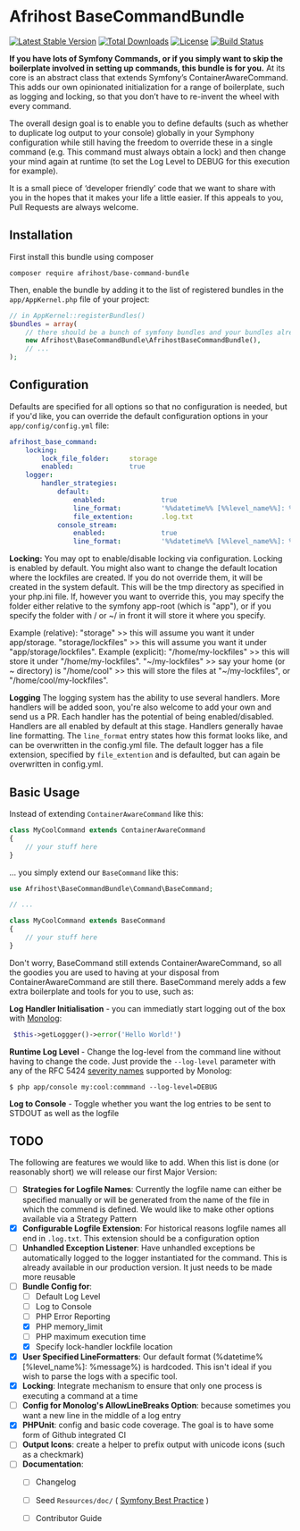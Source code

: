 # Afrihost BaseCommandBundle
[![Latest Stable Version](https://poser.pugx.org/afrihost/base-command-bundle/v/stable)](https://packagist.org/packages/afrihost/base-command-bundle)
[![Total Downloads](https://poser.pugx.org/afrihost/base-command-bundle/downloads)](https://packagist.org/packages/afrihost/base-command-bundle)
[![License](https://poser.pugx.org/afrihost/base-command-bundle/license)](https://packagist.org/packages/afrihost/base-command-bundle)
[![Build Status](https://travis-ci.org/afrihost/BaseCommandBundle.svg?branch=master)](https://travis-ci.org/afrihost/BaseCommandBundle)

**If you have lots of Symfony Commands, or if you simply want to skip the boilerplate involved in setting up commands, this bundle is for you.** At its core is an abstract class that extends Symfony’s ContainerAwareCommand. This adds our own opinionated initialization for a range of boilerplate, such as logging and locking, so that you don’t have to re-invent the wheel with every command.

The overall design goal is to enable you to define defaults (such as whether to duplicate log output to your console) globally in your Symphony configuration while still having the freedom to override these in a single command (e.g. This command must always obtain a lock) and then change your mind again at runtime (to set the Log Level to DEBUG for this execution for example).

It is a small piece of ‘developer friendly’ code that we want to share with you in the hopes that it makes your life a little easier. If this appeals to you, Pull Requests are always welcome.

## Installation

First install this bundle using composer
```shell
composer require afrihost/base-command-bundle
```

Then, enable the bundle by adding it to the list of registered bundles in the `app/AppKernel.php` file of your project:
```php
// in AppKernel::registerBundles()
$bundles = array(
    // there should be a bunch of symfony bundles and your bundles already added here
    new Afrihost\BaseCommandBundle\AfrihostBaseCommandBundle(),
    // ...
);
```

## Configuration
Defaults are specified for all options so that no configuration is needed, but if you'd like, you can override the default configuration options in your `app/config/config.yml` file:
```yml
afrihost_base_command:
    locking:
        lock_file_folder:     storage
        enabled:              true
    logger:
        handler_strategies:
            default:
                enabled:              true
                line_format:          '%%datetime%% [%%level_name%%]: %%message%%'
                file_extention:       .log.txt
            console_stream:
                enabled:              true
                line_format:          '%%datetime%% [%%level_name%%]: %%message%%'
```

**Locking:**
You may opt to enable/disable locking via configuration. Locking is enabled by default.
You might also want to change the default location where the lockfiles are created. If you do not override them, it will be created in the system default. This will be the tmp directory as specified in your php.ini file. If, however you want to override this, you may specify the folder either relative to the symfony app-root (which is "app"), or if you specify the folder with / or ~/ in front it will store it where you specify.

Example (relative): "storage" >> this will assume you want it under app/storage. "storage/lockfiles" >> this will assume you want it under "app/storage/lockfiles".
Example (explicit): "/home/my-lockfiles" >> this will store it under "/home/my-lockfiles". "~/my-lockfiles" >> say your home (or ~ directory) is "/home/cool" >> this will store the files at "~/my-lockfiles", or "/home/cool/my-lockfiles".

**Logging**
The logging system has the ability to use several handlers. More handlers will be added soon, you're also welcome to add your own and send us a PR.
Each handler has the potential of being enabled/disabled. Handlers are all enabled by default at this stage.
Handlers generally havae line formatting. The `line_format` entry states how this format looks like, and can be overwritten in the config.yml file.
The default logger has a file extension, specified by `file_extention` and is defaulted, but can again be overwritten in config.yml.

## Basic Usage
Instead of extending `ContainerAwareCommand` like this:
```php
class MyCoolCommand extends ContainerAwareCommand 
{
    // your stuff here
}
```
... you simply extend our `BaseCommand` like this:
```php
use Afrihost\BaseCommandBundle\Command\BaseCommand;

// ...

class MyCoolCommand extends BaseCommand
{
    // your stuff here
}
```

Don't worry, BaseCommand still extends ContainerAwareCommand, so all the goodies you are used to having at your disposal from ContainerAwareCommand are still there. BaseCommand merely adds a few extra boilerplate and tools for you to use, such as:

**Log Handler Initialisation** - you can immediatly start logging out of the box with [Monolog](https://github.com/Seldaek/monolog):  
```PHP 
 $this->getLoggger()->error('Hello World!')
```
**Runtime Log Level** - Change the log-level from the command line without having to change the code. Just provide the `--log-level` parameter with any of the RFC 5424 [severity names](https://github.com/Seldaek/monolog/blob/master/doc/01-usage.md#log-levels) supported by Monolog:
```SHELL
$ php app/console my:cool:commmand --log-level=DEBUG
```
**Log to Console** - Toggle whether you want the log entries to be sent to STDOUT as well as the logfile

## TODO
The following are features we would like to add. When this list is done (or reasonably short) we will release our first Major Version:

- [ ] **Strategies for Logfile Names**: Currently the logfile name can either be specified manually or will be generated from
 the name of the file in which the commend is defined. We would like to make other options available via a Strategy Pattern 
- [x] **Configurable Logfile Extension**: For historical reasons logfile names all end in `.log.txt`. This extension should be a configuration option
- [ ] **Unhandled Exception Listener**: Have unhandled exceptions be automatically logged to the logger instantiated for the 
 command. This is already available in our production version. It just needs to be made more reusable
- [ ] **Bundle Config for**:
  - [ ] Default Log Level
  - [ ] Log to Console
  - [ ] PHP Error Reporting
  - [x] PHP memory_limit
  - [ ] PHP maximum execution time
  - [x] Specify lock-handler lockfile location
- [x] **User Specified LineFormatters**: Our default format (%datetime% \[%level_name%\]: %message%) is hardcoded. This isn't
 ideal if you wish to parse the logs with a specific tool.
- [x] **Locking**: Integrate mechanism to ensure that only one process is executing a command at a time 
- [ ] **Config for Monolog's AllowLineBreaks Option**: because sometimes you want a new line in the middle of a log entry
- [x] **PHPUnit**: config and basic code coverage. The goal is to have some form of Github integrated CI
- [ ] **Output Icons**: create a helper to prefix output with unicode icons (such as a checkmark)
- [ ] **Documentation**:
  - [ ] Changelog
  - [ ] Seed `Resources/doc/` ( [Symfony Best Practice](http://symfony.com/doc/current/cookbook/bundles/best_practices.html#directory-structure) )
  - [ ] Contributor Guide

